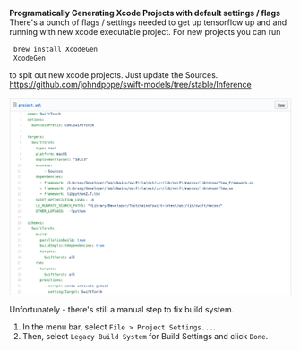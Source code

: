 
**Programatically Generating Xcode Projects with default settings / flags**    
There's a bunch of flags / settings needed to get up tensorflow up and and running with new xcode executable project. 
For new projects you can run
```shell
 brew install XcodeGen
 XcodeGen 
 ```
 to spit out new xcode projects. Just update the Sources.  
https://github.com/johndpope/swift-models/tree/stable/Inference     


<img src="Images/project2.png" width="800">

Unfortunately - there's still a manual step to fix build system.
1. In the menu bar, select `File > Project Settings...`.
2. Then, select `Legacy Build System` for Build Settings and click `Done`.
 
